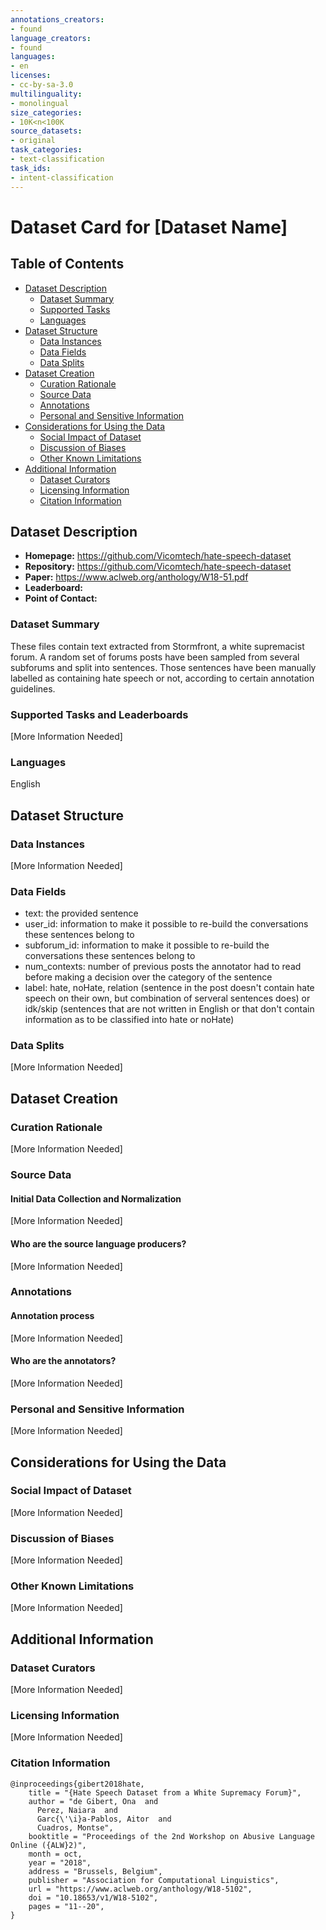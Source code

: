 ```yaml
---
annotations_creators:
- found
language_creators:
- found
languages:
- en
licenses:
- cc-by-sa-3.0
multilinguality:
- monolingual
size_categories:
- 10K<n<100K
source_datasets:
- original
task_categories:
- text-classification
task_ids:
- intent-classification
---
```


# Dataset Card for [Dataset Name]

## Table of Contents
- [Dataset Description](#dataset-description)
  - [Dataset Summary](#dataset-summary)
  - [Supported Tasks](#supported-tasks-and-leaderboards)
  - [Languages](#languages)
- [Dataset Structure](#dataset-structure)
  - [Data Instances](#data-instances)
  - [Data Fields](#data-instances)
  - [Data Splits](#data-instances)
- [Dataset Creation](#dataset-creation)
  - [Curation Rationale](#curation-rationale)
  - [Source Data](#source-data)
  - [Annotations](#annotations)
  - [Personal and Sensitive Information](#personal-and-sensitive-information)
- [Considerations for Using the Data](#considerations-for-using-the-data)
  - [Social Impact of Dataset](#social-impact-of-dataset)
  - [Discussion of Biases](#discussion-of-biases)
  - [Other Known Limitations](#other-known-limitations)
- [Additional Information](#additional-information)
  - [Dataset Curators](#dataset-curators)
  - [Licensing Information](#licensing-information)
  - [Citation Information](#citation-information)

## Dataset Description

- **Homepage:** https://github.com/Vicomtech/hate-speech-dataset
- **Repository:** https://github.com/Vicomtech/hate-speech-dataset
- **Paper:** https://www.aclweb.org/anthology/W18-51.pdf
- **Leaderboard:**
- **Point of Contact:**

### Dataset Summary

These files contain text extracted from Stormfront, a white supremacist forum. A random set of forums posts have been sampled from 
several subforums and split into sentences. Those sentences have been manually labelled as containing hate speech or not, according 
to certain annotation guidelines.

### Supported Tasks and Leaderboards

[More Information Needed]

### Languages

English

## Dataset Structure

### Data Instances

[More Information Needed]

### Data Fields

- text: the provided sentence
- user_id: information to make it possible to re-build the conversations these sentences belong to
- subforum_id: information to make it possible to re-build the conversations these sentences belong to
- num_contexts: number of previous posts the annotator had to read before making a decision over the category of the sentence
- label: hate, noHate, relation (sentence in the post doesn't contain hate speech on their own, but combination of serveral sentences does) 
         or idk/skip (sentences that are not written in English or that don't contain information as to be classified into hate or noHate)

### Data Splits

[More Information Needed]

## Dataset Creation

### Curation Rationale

[More Information Needed]

### Source Data

#### Initial Data Collection and Normalization

[More Information Needed]

#### Who are the source language producers?

[More Information Needed]

### Annotations

#### Annotation process

[More Information Needed]

#### Who are the annotators?

[More Information Needed]

### Personal and Sensitive Information

[More Information Needed]

## Considerations for Using the Data

### Social Impact of Dataset

[More Information Needed]

### Discussion of Biases

[More Information Needed]

### Other Known Limitations

[More Information Needed]

## Additional Information

### Dataset Curators

[More Information Needed]

### Licensing Information

[More Information Needed]

### Citation Information

```
@inproceedings{gibert2018hate,
    title = "{Hate Speech Dataset from a White Supremacy Forum}",
    author = "de Gibert, Ona  and
      Perez, Naiara  and
      Garc{\'\i}a-Pablos, Aitor  and
      Cuadros, Montse",
    booktitle = "Proceedings of the 2nd Workshop on Abusive Language Online ({ALW}2)",
    month = oct,
    year = "2018",
    address = "Brussels, Belgium",
    publisher = "Association for Computational Linguistics",
    url = "https://www.aclweb.org/anthology/W18-5102",
    doi = "10.18653/v1/W18-5102",
    pages = "11--20",
}
```
